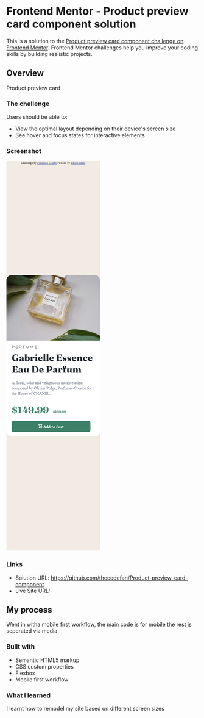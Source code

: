 # Frontend Mentor - Product preview card component solution

This is a solution to the [Product preview card component challenge on Frontend Mentor](https://www.frontendmentor.io/challenges/product-preview-card-component-GO7UmttRfa). Frontend Mentor challenges help you improve your coding skills by building realistic projects.

## Overview

Product preview card

### The challenge

Users should be able to:

- View the optimal layout depending on their device's screen size
- See hover and focus states for interactive elements

### Screenshot

![](/Screenshot%202024-11-18%20at%2022-37-56%20Frontend%20Mentor%20Product%20preview%20card%20component.png)

### Links

- Solution URL: https://github.com/thecodefan/Product-preview-card-component
- Live Site URL:

## My process

Went in witha mobile first workflow, the main code is for mobile
the rest is seperated via media

### Built with

- Semantic HTML5 markup
- CSS custom properties
- Flexbox
- Mobile first workflow

### What I learned

I learnt how to remodel my site based on different screen sizes
